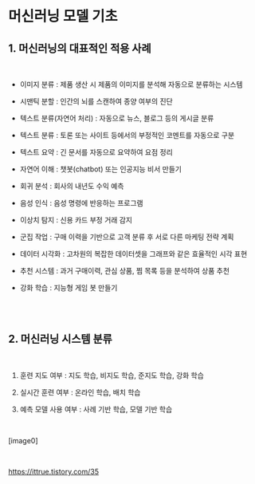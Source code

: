 # 머신러닝 모델 기초

## 1. 머신러닝의 대표적인 적용 사례

<br/>

- 이미지 분류 : 제품 생산 시 제품의 이미지를 분석해 자동으로 분류하는 시스템

- 시맨틱 분할 : 인간의 뇌를 스캔하여 종양 여부의 진단

- 텍스트 분류(자연어 처리) : 자동으로 뉴스, 블로그 등의 게시글 분류

- 텍스트 분류 : 토론 또는 사이트 등에서의 부정적인 코멘트를 자동으로 구분

- 텍스트 요약 : 긴 문서를 자동으로 요약하여 요점 정리

- 자연어 이해 : 챗봇(chatbot) 또는 인공지능 비서 만들기

- 회귀 분석 : 회사의 내년도 수익 예측

- 음성 인식 : 음성 명령에 반응하는 프로그램

- 이상치 탐지 : 신용 카드 부정 거래 감지

- 군집 작업 : 구매 이력을 기반으로 고객 분류 후 서로 다른 마케팅 전략 계획

- 데이터 시각화 : 고차원의 복잡한 데이터셋을 그래프와 같은 효율적인 시각 표현

- 추천 시스템 : 과거 구매이력, 관심 상품, 찜 목록 등을 분석하여 상품 추천

- 강화 학습 : 지능형 게임 봇 만들기

<br/><br/>

## 2. 머신러닝 시스템 분류

<br/>

1. 훈련 지도 여부 : 지도 학습, 비지도 학습, 준지도 학습, 강화 학습

2. 실시간 훈련 여부 : 온라인 학습, 배치 학습

3. 예측 모델 사용 여부 : 사례 기반 학습, 모델 기반 학습

<br/>

[image0]

<br/>

https://ittrue.tistory.com/35

